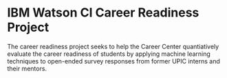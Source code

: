 # IBM Watson CI Career Readiness Project
The career readiness project seeks to help the Career Center quantiatively evaluate the career readiness of students by applying machine learning techniques to open-ended survey responses from former UPIC interns and their mentors.
